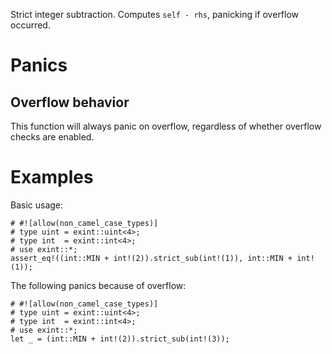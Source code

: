 Strict integer subtraction. Computes `self - rhs`, panicking if overflow occurred.

# Panics

## Overflow behavior

This function will always panic on overflow, regardless of whether overflow checks are enabled.

# Examples

Basic usage:

```
# #![allow(non_camel_case_types)]
# type uint = exint::uint<4>;
# type int  = exint::int<4>;
# use exint::*;
assert_eq!((int::MIN + int!(2)).strict_sub(int!(1)), int::MIN + int!(1));
```

The following panics because of overflow:

```should_panic
# #![allow(non_camel_case_types)]
# type uint = exint::uint<4>;
# type int  = exint::int<4>;
# use exint::*;
let _ = (int::MIN + int!(2)).strict_sub(int!(3));
```
